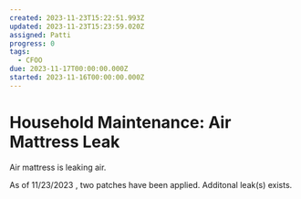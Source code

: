 ```yaml
---
created: 2023-11-23T15:22:51.993Z
updated: 2023-11-23T15:23:59.020Z
assigned: Patti
progress: 0
tags:
  - CFOO
due: 2023-11-17T00:00:00.000Z
started: 2023-11-16T00:00:00.000Z
---
```


# Household Maintenance: Air Mattress Leak

Air mattress is leaking air. 

As of 11/23/2023 , two patches have been applied. Additonal leak(s) exists.
